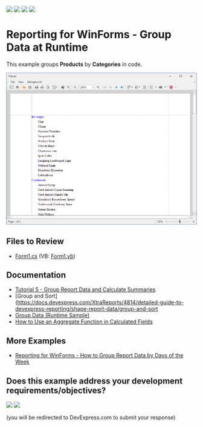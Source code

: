 <!-- default badges list -->
![](https://img.shields.io/endpoint?url=https://codecentral.devexpress.com/api/v1/VersionRange/128601122/23.1.3%2B)
[![](https://img.shields.io/badge/Open_in_DevExpress_Support_Center-FF7200?style=flat-square&logo=DevExpress&logoColor=white)](https://supportcenter.devexpress.com/ticket/details/E1650)
[![](https://img.shields.io/badge/📖_How_to_use_DevExpress_Examples-e9f6fc?style=flat-square)](https://docs.devexpress.com/GeneralInformation/403183)
[![](https://img.shields.io/badge/💬_Leave_Feedback-feecdd?style=flat-square)](#does-this-example-address-your-development-requirementsobjectives)
<!-- default badges end -->

# Reporting for WinForms - Group Data at Runtime


This example groups **Products** by **Categories** in code.

![Group Data at Runtime](Images/screenshot.png)

## Files to Review

* [Form1.cs](./CS/DataGrouping/Form1.cs) (VB: [Form1.vb](./VB/DataGrouping/Form1.vb))


## Documentation

- [Tutorial 5 - Group Report Data and Calculate Summaries](https://docs.devexpress.com/XtraReports/15006/get-started-with-devexpress-reporting/create-a-report-from-a-to-z/tutorial-5-group-data-and-calculate-summaries)
- [Group and Sort](https://docs.devexpress.com/XtraReports/4814/detailed-guide-to-devexpress-reporting/shape-report-data/group-and-sort
- [Group Data (Runtime Sample)](https://docs.devexpress.com/XtraReports/2621/detailed-guide-to-devexpress-reporting/shape-report-data/group-and-sort/group-data-runtime-sample)
- [How to Use an Aggregate Function in Calculated Fields](https://docs.devexpress.com/XtraReports/12441/detailed-guide-to-devexpress-reporting/shape-report-data/use-calculated-fields/calculate-an-aggregate-function)

## More Examples

- [Reporting for WinForms - How to Group Report Data by Days of the Week](https://github.com/DevExpress-Examples/reporting-group-by-days-of-week)


<!-- feedback -->
## Does this example address your development requirements/objectives?

[<img src="https://www.devexpress.com/support/examples/i/yes-button.svg"/>](https://www.devexpress.com/support/examples/survey.xml?utm_source=github&utm_campaign=reporting-winforms-group-at-runtime&~~~was_helpful=yes) [<img src="https://www.devexpress.com/support/examples/i/no-button.svg"/>](https://www.devexpress.com/support/examples/survey.xml?utm_source=github&utm_campaign=reporting-winforms-group-at-runtime&~~~was_helpful=no)

(you will be redirected to DevExpress.com to submit your response)
<!-- feedback end -->
